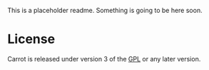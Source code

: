 This is a placeholder readme. Something is going to be here soon.

# License

Carrot is released under version 3 of the [GPL](http://www.gnu.org/licenses/gpl-3.0.en.html) or any later version.
